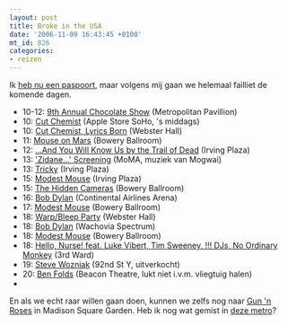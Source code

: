 ```yaml
---
layout: post
title: Broke in the USA
date: '2006-11-09 16:43:45 +0100'
mt_id: 826
categories:
- reizen
---
```

Ik <a href="/2006/08/big-apple-here-we-come.html">heb nu een paspoort</a>, maar volgens mij gaan we helemaal failliet de komende dagen.

<ul>
<li>10-12: <a href="http://upcoming.org/event/104694/">9th Annual Chocolate Show</a> (Metropolitan Pavillion)</li>
<li>10: <a href="http://upcoming.org/event/121572/">Cut Chemist</a> (Apple Store SoHo, 's middags)</li>
<li>10: <a href="http://upcoming.org/event/117674/">Cut Chemist, Lyrics Born</a> (Webster Hall)</li>
<li>11: <a href="http://upcoming.org/event/100912/">Mouse on Mars</a> (Bowery Ballroom)</li>
<li>12: <a href="http://upcoming.org/event/112944/">...And You Will Know Us by the Trail of Dead</a> (Irving Plaza)</li>
<li>13: <a href="http://upcoming.org/event/113798/">'Zidane...' Screening</a> (MoMA, muziek van Mogwai)</li>
<li>13: <a href="http://upcoming.org/event/104089/">Tricky</a> (Irving Plaza)</li>
<li>15: <a href="http://upcoming.org/event/118981/">Modest Mouse</a> (Irving Plaza)</li>
<li>15: <a href="http://upcoming.org/event/113176/">The Hidden Cameras</a> (Bowery Ballroom)</li>
<li>16: <a href="http://upcoming.org/event/101072/">Bob Dylan</a> (Continental Airlines Arena)</li>
<li>17: <a href="http://upcoming.org/event/119485/">Modest Mouse</a> (Bowery Ballroom)</li>
<li>18: <a href="http://upcoming.org/event/125517/">Warp/Bleep Party</a> (Webster Hall)</li>
<li>18: <a href="http://upcoming.org/event/115904/">Bob Dylan</a> (Wachovia Spectrum)</li>
<li>18: <a href="http://upcoming.org/event/119487/">Modest Mouse</a> (Bowery Ballroom)</li>
<li>18: <a href="http://upcoming.org/event/122614/">Hello, Nurse! feat. Luke Vibert, Tim Sweeney, !!! DJs, No Ordinary Monkey</a> (3rd Ward)</li>
<li>19: <a href="http://upcoming.org/event/98009/">Steve Wozniak</a> (92nd St Y, uitverkocht)</li>
<li>20: <a href="http://upcoming.org/event/115216/">Ben Folds</a> (Beacon Theatre, lukt niet i.v.m. vliegtuig halen)</li>
<li><a href=""></a></li>
</ul>

En als we echt raar willen gaan doen, kunnen we zelfs nog naar <a href="http://upcoming.org/event/111653/">Gun 'n Roses</a> in Madison Square Garden. Heb ik nog wat gemist in <a href="http://upcoming.org/metro/us/ny/nyc/">deze metro</a>?
